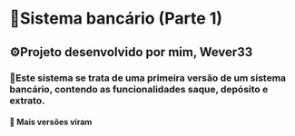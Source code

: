# 🏦Sistema bancário (Parte 1)
## ⚙️Projeto desenvolvido por mim, Wever33
### 💯Este sistema se trata de uma primeira versão de um sistema bancário, contendo as funcionalidades saque, depósito e extrato.

#### 🔎 Mais versões viram 
